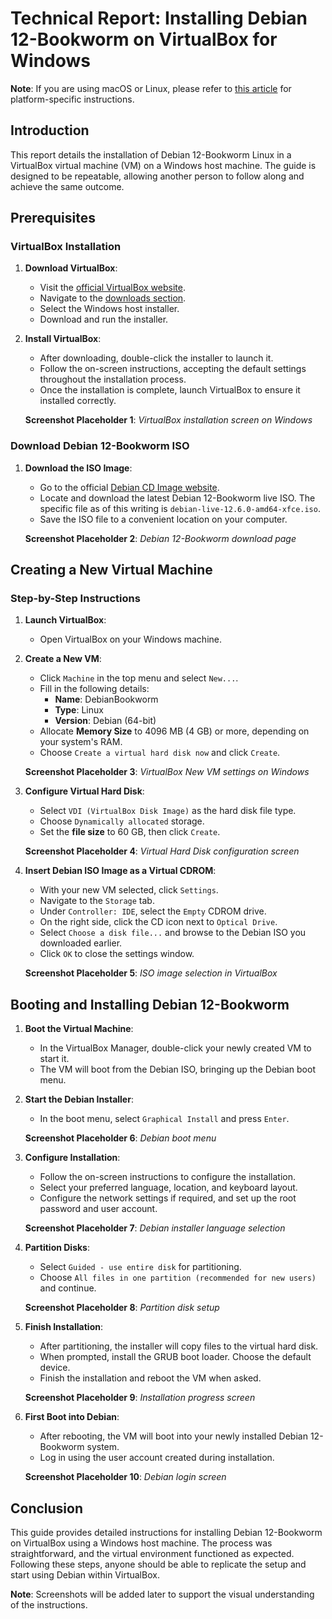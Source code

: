 # Technical Report: Installing Debian 12-Bookworm on VirtualBox for Windows

**Note**: If you are using macOS or Linux, please refer to [this article](https://terokarvinen.com/2021/install-debian-on-virtualbox/) for platform-specific instructions.

## Introduction
This report details the installation of Debian 12-Bookworm Linux in a VirtualBox virtual machine (VM) on a Windows host machine. The guide is designed to be repeatable, allowing another person to follow along and achieve the same outcome.

## Prerequisites

### VirtualBox Installation
1. **Download VirtualBox**: 
   - Visit the [official VirtualBox website](https://www.virtualbox.org/).
   - Navigate to the [downloads section](https://www.virtualbox.org/wiki/Downloads).
   - Select the Windows host installer.
   - Download and run the installer.

2. **Install VirtualBox**:
   - After downloading, double-click the installer to launch it.
   - Follow the on-screen instructions, accepting the default settings throughout the installation process.
   - Once the installation is complete, launch VirtualBox to ensure it installed correctly.

   **Screenshot Placeholder 1**: *VirtualBox installation screen on Windows*


### Download Debian 12-Bookworm ISO
1. **Download the ISO Image**:
   - Go to the official [Debian CD Image website](https://www.debian.org/CD/live/).
   - Locate and download the latest Debian 12-Bookworm live ISO. The specific file as of this writing is `debian-live-12.6.0-amd64-xfce.iso`.
   - Save the ISO file to a convenient location on your computer.

   **Screenshot Placeholder 2**: *Debian 12-Bookworm download page*

## Creating a New Virtual Machine

### Step-by-Step Instructions

1. **Launch VirtualBox**:
   - Open VirtualBox on your Windows machine.

2. **Create a New VM**:
   - Click `Machine` in the top menu and select `New...`.
   - Fill in the following details:
     - **Name**: DebianBookworm
     - **Type**: Linux
     - **Version**: Debian (64-bit)
   - Allocate **Memory Size** to 4096 MB (4 GB) or more, depending on your system's RAM.
   - Choose `Create a virtual hard disk now` and click `Create`.

   **Screenshot Placeholder 3**: *VirtualBox New VM settings on Windows*

3. **Configure Virtual Hard Disk**:
   - Select `VDI (VirtualBox Disk Image)` as the hard disk file type.
   - Choose `Dynamically allocated` storage.
   - Set the **file size** to 60 GB, then click `Create`.

   **Screenshot Placeholder 4**: *Virtual Hard Disk configuration screen*

4. **Insert Debian ISO Image as a Virtual CDROM**:
   - With your new VM selected, click `Settings`.
   - Navigate to the `Storage` tab.
   - Under `Controller: IDE`, select the `Empty` CDROM drive.
   - On the right side, click the CD icon next to `Optical Drive`.
   - Select `Choose a disk file...` and browse to the Debian ISO you downloaded earlier.
   - Click `OK` to close the settings window.

   **Screenshot Placeholder 5**: *ISO image selection in VirtualBox*

## Booting and Installing Debian 12-Bookworm

1. **Boot the Virtual Machine**:
   - In the VirtualBox Manager, double-click your newly created VM to start it.
   - The VM will boot from the Debian ISO, bringing up the Debian boot menu.

2. **Start the Debian Installer**:
   - In the boot menu, select `Graphical Install` and press `Enter`.

   **Screenshot Placeholder 6**: *Debian boot menu*

3. **Configure Installation**:
   - Follow the on-screen instructions to configure the installation.
   - Select your preferred language, location, and keyboard layout.
   - Configure the network settings if required, and set up the root password and user account.

   **Screenshot Placeholder 7**: *Debian installer language selection*

4. **Partition Disks**:
   - Select `Guided - use entire disk` for partitioning.
   - Choose `All files in one partition (recommended for new users)` and continue.

   **Screenshot Placeholder 8**: *Partition disk setup*

5. **Finish Installation**:
   - After partitioning, the installer will copy files to the virtual hard disk.
   - When prompted, install the GRUB boot loader. Choose the default device.
   - Finish the installation and reboot the VM when asked.

   **Screenshot Placeholder 9**: *Installation progress screen*

6. **First Boot into Debian**:
   - After rebooting, the VM will boot into your newly installed Debian 12-Bookworm system.
   - Log in using the user account created during installation.

   **Screenshot Placeholder 10**: *Debian login screen*

## Conclusion
This guide provides detailed instructions for installing Debian 12-Bookworm on VirtualBox using a Windows host machine. The process was straightforward, and the virtual environment functioned as expected. Following these steps, anyone should be able to replicate the setup and start using Debian within VirtualBox.

**Note**: Screenshots will be added later to support the visual understanding of the instructions.
